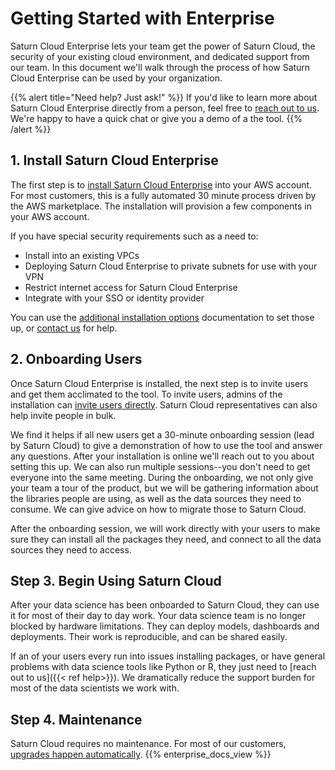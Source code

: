 # Getting Started with Enterprise

Saturn Cloud Enterprise lets your team get the power of Saturn Cloud, the security of your existing cloud environment, and dedicated support from our team. In this document we'll walk through the process of how Saturn Cloud Enterprise can be used by your organization.

{{% alert title="Need help? Just ask!" %}}
If you'd like to learn more about Saturn Cloud Enterprise directly from a person, feel free to <a href="/help">reach out to us</a>. We're happy to have a quick chat or give you a demo of a the tool.
{{% /alert %}}

## 1. Install Saturn Cloud Enterprise

The first step is to <a href="/docs">install Saturn Cloud Enterprise</a> into your AWS account. For most customers, this is a fully automated 30 minute process driven by the AWS marketplace. The installation will provision a few components in your AWS account.

If you have special security requirements such as a need to:

- Install into an existing VPCs
- Deploying Saturn Cloud Enterprise to private subnets for use with your VPN
- Restrict internet access for Saturn Cloud Enterprise
- Integrate with your SSO or identity provider

You can use the <a href="/docs">additional installation options</a> documentation to set those up, or <a href="/help">contact us</a> for help.

## 2. Onboarding Users

Once Saturn Cloud Enterprise is installed, the next step is to invite users and get them acclimated to the tool. To invite users, admins of the installation can [invite users directly](<docs/admin/manage-team.md>). Saturn Cloud representatives can also help invite people in bulk.

We find it helps if all new users get a 30-minute onboarding session (lead by Saturn Cloud) to give a demonstration of how to use the tool and answer any questions. After your installation is online we'll reach out to you about setting this up. We can also run multiple sessions--you don't need to get everyone into the same meeting. During the onboarding, we not only give your team a tour of the product, but we will be gathering information about the libraries people are using, as well as the data sources they need to consume. We can give advice on how to migrate those to Saturn Cloud.

After the onboarding session, we will work directly with your users to make sure they can install all the packages they need, and connect to all the data sources they need to access.

## Step 3. Begin Using Saturn Cloud

After your data science has been onboarded to Saturn Cloud, they can use it for most of their day to day work. Your data science team is no longer blocked by hardware limitations. They can deploy models, dashboards and deployments. Their work is reproducible, and can be shared easily.

If an of your users every run into issues installing packages, or have general problems with data science tools like Python or R, they just need to [reach out to us]({{< ref help>}}). We dramatically reduce the support burden for most of the data scientists we work with.

## Step 4. Maintenance

Saturn Cloud requires no maintenance. For most of our customers,
<a href="/docs">upgrades happen automatically</a>.
{{% enterprise_docs_view %}}
